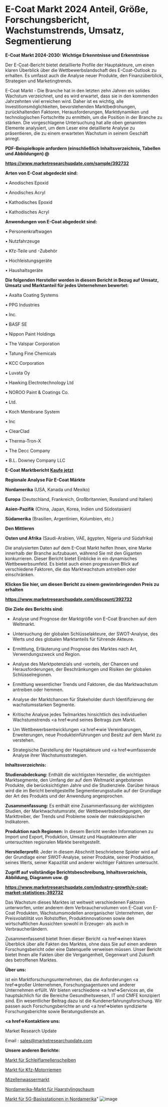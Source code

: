# E-Coat Markt 2024 Anteil, Größe, Forschungsbericht, Wachstumstrends, Umsatz, Segmentierung

<strong>E-Coat Markt 2024-2030: Wichtige Erkenntnisse und Erkenntnisse</strong>

Der E-Coat-Bericht bietet detaillierte Profile der Hauptakteure, um einen klaren Überblick über die Wettbewerbslandschaft des E-Coat-Outlook zu erhalten. Es umfasst auch die Analyse neuer Produkte, den Finanzüberblick, Strategien und Marketingtrends.

E-Coat Markt - Die Branche hat in den letzten zehn Jahren ein solides Wachstum verzeichnet, und es wird erwartet, dass sie in den kommenden Jahrzehnten viel erreichen wird. Daher ist es wichtig, alle Investitionsmöglichkeiten, bevorstehenden Marktbedrohungen, zurückhaltenden Faktoren, Herausforderungen, Marktdynamiken und technologischen Fortschritte zu ermitteln, um die Position in der Branche zu stärken. Die vorgeschlagene Untersuchung hat alle oben genannten Elemente analysiert, um dem Leser eine detaillierte Analyse zu präsentieren, die zu einem erwarteten Wachstum in seinem Geschäft anregt.



<strong><b>PDF-Beispielkopie anfordern (einschließlich Inhaltsverzeichnis, Tabellen und Abbildungen) @ </b></strong>

<strong><a href=https://www.marketresearchupdate.com/sample/392732>

<strong>https://www.marketresearchupdate.com/sample/392732</u></a></strong></strong>



<strong>Arten von E-Coat abgedeckt sind:</strong>

• Anodisches Epoxid

• Anodisches Acryl

• Kathodisches Epoxid

• Kathodisches Acryl



<strong>Anwendungen von E-Coat abgedeckt sind:</strong>

• Personenkraftwagen

• Nutzfahrzeuge

• Kfz-Teile und -Zubehör

• Hochleistungsgeräte

• Haushaltsgeräte



<strong>Die folgenden Hersteller werden in diesem Bericht in Bezug auf Umsatz, Umsatz und Marktanteil für jedes Unternehmen bewertet:</strong>

• Axalta Coating Systems

• PPG Industries

• Inc.

• BASF SE

• Nippon Paint Holdings

• The Valspar Corporation

• Tatung Fine Chemicals

• KCC Corporation

• Luvata Oy

• Hawking Electrotechnology Ltd

• NOROO Paint & Coatings Co.

• Ltd.

• Koch Membrane System

• Inc

• ClearClad

• Therma-Tron-X

• The Decc Company

• B.L. Downey Company LLC



<strong>E-Coat Marktbericht <a href=https://www.marketresearchupdate.com/buynow/392732>Kaufe jetzt</a></strong>



<strong>Regionale Analyse Für E-Coat Märkte</strong>



<strong>Nordamerika</strong> (USA, Kanada und Mexiko)



<strong>Europa</strong> (Deutschland, Frankreich, Großbritannien, Russland und Italien)



<strong>Asien-Pazifik</strong> (China, Japan, Korea, Indien und Südostasien)



<strong>Südamerika</strong> (Brasilien, Argentinien, Kolumbien, etc.)



<strong>Den Mittleren</strong> 

<strong>Osten und Afrika</strong> (Saudi-Arabien, VAE, ägypten, Nigeria und Südafrika)

Die analysierten Daten auf dem E-Coat Markt helfen Ihnen, eine Marke innerhalb der Branche aufzubauen, während Sie mit den Giganten konkurrieren. Dieser Bericht bietet Einblicke in ein dynamisches Wettbewerbsumfeld. Es bietet auch einen progressiven Blick auf verschiedene Faktoren, die das Marktwachstum antreiben oder einschränken.



<strong>Klicken Sie hier, um diesen Bericht zu einem gewinnbringenden Preis zu erhalten
</strong>

<strong><a href=https://www.marketresearchupdate.com/discount/392732>https://www.marketresearchupdate.com/discount/392732</b></u></strong></a>



<strong>Die Ziele des Berichts sind:</strong>

- Analyse und Prognose der Marktgröße von E-Coat Branchen auf dem Weltmarkt.

- Untersuchung der globalen Schlüsselakteure, der SWOT-Analyse, des Werts und des globalen Marktanteils für führende Akteure.

- Ermittlung, Erläuterung und Prognose des Marktes nach Art, Verwendungszweck und Region.

- Analyse des Marktpotenzials und -vorteils, der Chancen und Herausforderungen, der Beschränkungen und Risiken der globalen Schlüsselregionen.

- Ermittlung wesentlicher Trends und Faktoren, die das Marktwachstum antreiben oder hemmen.

- Analyse der Marktchancen für Stakeholder durch Identifizierung der wachstumsstarken Segmente.

- Kritische Analyse jedes Teilmarktes hinsichtlich des individuellen Wachstumstrends <a href=>und</a> seines Beitrags zum Markt.

- Um Wettbewerbsentwicklungen <a href=>wie</a> Vereinbarungen, Erweiterungen, neue Produkteinführungen und Besitz auf dem Markt zu verstehen.

- Strategische Darstellung der Hauptakteure und <a href=>umfas</a>sende Analyse ihrer Wachstumsstrategien.



<strong>Inhaltsverzeichnis:</strong>



<strong>Studienabdeckung:</strong> Enthält die wichtigsten Hersteller, die wichtigsten Marktsegmente, den Umfang der auf dem Weltmarkt angebotenen Produkte, die berücksichtigten Jahre und die Studienziele. Darüber hinaus wird die im Bericht bereitgestellte Segmentierungsstudie auf der Grundlage der Art des Produkts und der Anwendung angesprochen.



<strong>Zusammenfassung:</strong> Es enthält eine Zusammenfassung der wichtigsten Studien, der Marktwachstumsrate, der Wettbewerbsbedingungen, der Markttreiber, der Trends und Probleme sowie der makroskopischen Indikatoren.



<strong>Produktion nach Regionen:</strong> In diesem Bericht werden Informationen zu Import und Export, Produktion, Umsatz und Hauptakteuren aller untersuchten regionalen Märkte bereitgestellt.



<strong>Herstellerprofil:</strong> Jeder in diesem Abschnitt beschriebene Spieler wird auf der Grundlage einer SWOT-Analyse, seiner Produkte, seiner Produktion, seines Werts, seiner Kapazität und anderer wichtiger Faktoren untersucht.



<strong><b>Zugriff auf vollständige Berichtsbeschreibung, Inhaltsverzeichnis, Abbildung, Diagramm usw. @ </b></strong>

<strong><a href=https://www.marketresearchupdate.com/industry-growth/e-coat-market-statistices-392732>https://www.marketresearchupdate.com/industry-growth/e-coat-market-statistices-392732</a></strong>

Das Wachstum dieses Marktes ist weltweit verschiedenen Faktoren unterworfen, unter anderem dem Verbrauchervolumen von E-Coat von E-Coat Produkten, Wachstumsmodellen anorganischer Unternehmen, der Preisvolatilität von Rohstoffen, Produktinnovationen sowie den wirtschaftlichen Aussichten sowohl in Erzeuger- als auch in Verbraucherländern.

Zusammenfassend bietet Ihnen dieser Bericht <a href=>einen</a> klaren Überblick über alle Fakten des Marktes, ohne dass Sie auf einen anderen Forschungsbericht oder eine Datenquelle verweisen müssen. Unser Bericht bietet Ihnen alle Fakten über die Vergangenheit, Gegenwart und Zukunft des betroffenen Marktes.



<strong>Über uns:</strong>

 ist ein Marktforschungsunternehmen, das die Anforderungen <a href=>großer</a> Unternehmen, Forschungsagenturen und anderer Unternehmen erfüllt. Wir bieten verschiedene <a href=>Services</a> an, die hauptsächlich für die Bereiche Gesundheitswesen, IT und CMFE konzipiert sind. Ein wesentlicher Beitrag dazu ist die Kundenerfahrungsforschung. Wir passen auch Forschungsberichte an und <a href=>bieten</a> syndizierte Forschungsberichte sowie Beratungsdienste an.



<strong><a href=>Kontaktiere uns:</a></strong>

Market Research Update

Email : sales@marketresearchupdate.com



<strong>Unsere anderen Berichte:</strong>

<a href=https://www.linkedin.com/pulse/abrasive-flap-discs-market-2023-top-leading>Markt für Schleiflamellenscheiben</a>

<a href=https://www.linkedin.com/pulse/automotive-engine-belt-market-sizing-up-anticipating-trends>Markt für Kfz-Motorriemen</a>

<a href=https://www.linkedin.com/pulse/micellar-water-market-size-industry-growth-factors>Mizellenwassermarkt</a>

<a href=https://www.linkedin.com/pulse/north-america-hair-styling-foam-market>Nordamerika-Markt für Haarstylingschaum</a>

<a href=https://www.linkedin.com/pulse/north-america-5g-base-station-market-growth-possibilities-irfxf/>Markt für 5G-Basisstationen in Nordamerika</a>"
![image](https://github.com/Gayatrikarjule/Market-Analysis-360/assets/97346546/42d1d000-68a9-4c68-9896-554ae8655d56)
